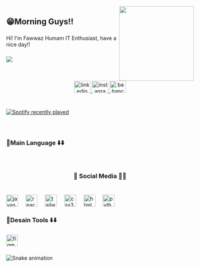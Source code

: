 <img align="right" height="200" src="https://i.imgflip.com/65efzo.gif"  />

###

<h2 align="left">😁Morning Guys!!</h2>

###

<p align="left">Hi! I'm Fawwaz Humam IT Enthusiast, have a nice day!!</p>

###

<img align="left" src="https://visitor-badge.laobi.icu/badge?page_id=fawwazhumam.fawwazhumam&left_color=darkgreen&right_color=darkgoldenrod&left_text=last%20commit"  />

###

<br clear="both">

<div align="center">
  <a href="https://www.linkedin.com/in/fawwazhumam-ba8b652a6/" target="_blank">
    <img src="https://raw.githubusercontent.com/maurodesouza/profile-readme-generator/master/src/assets/icons/social/linkedin/default.svg" width="44" height="32" alt="linkedin logo"  />
  </a>
  <a href="https://www.instagram.com/mf.humam/" target="_blank">
    <img src="https://raw.githubusercontent.com/maurodesouza/profile-readme-generator/master/src/assets/icons/social/instagram/default.svg" width="44" height="32" alt="instagram logo"  />
  </a>
  <img src="https://raw.githubusercontent.com/maurodesouza/profile-readme-generator/master/src/assets/icons/social/behance/default.svg" width="44" height="32" alt="behance logo"  />
</div>

###

<br clear="both">

<div align="left">
  <a href="https://open.spotify.com/user/mf.humam">
    <img src="https://spotify-recently-played-readme.vercel.app/api?user=mf.humam&count=5&unique=true" alt="Spotify recently played"  />
  </a>
</div>

###

<br clear="both">

<h3 align="left">💠Main Language ⬇️⬇️</h3>

###

<br clear="both">

<h3 align="center">🤪 Social Media 🤘🏻</h3>

###

<br clear="both">

<div align="left">
  <img src="https://cdn.jsdelivr.net/gh/devicons/devicon/icons/javascript/javascript-original.svg" height="32" alt="javascript logo"  />
  <img width="12" />
  <img src="https://cdn.jsdelivr.net/gh/devicons/devicon/icons/react/react-original.svg" height="32" alt="react logo"  />
  <img width="12" />
  <img src="https://cdn.jsdelivr.net/gh/devicons/devicon/icons/tailwindcss/tailwindcss-original-wordmark.svg" height="32" alt="tailwindcss logo"  />
  <img width="12" />
  <img src="https://cdn.jsdelivr.net/gh/devicons/devicon/icons/css3/css3-original.svg" height="32" alt="css3 logo"  />
  <img width="12" />
  <img src="https://cdn.jsdelivr.net/gh/devicons/devicon/icons/html5/html5-original.svg" height="32" alt="html5 logo"  />
  <img width="12" />
  <img src="https://cdn.jsdelivr.net/gh/devicons/devicon/icons/python/python-original.svg" height="32" alt="python logo"  />
</div>

###

<h3 align="left">💠Desain Tools ⬇️⬇️</h3>

###

<div align="left">
  <img src="https://cdn.jsdelivr.net/gh/devicons/devicon/icons/figma/figma-original.svg" height="31" alt="figma logo"  />
</div>

###

<img src="https://raw.githubusercontent.com/fawwazhumam/fawwazhumam/output/snake.svg" alt="Snake animation" />

###

